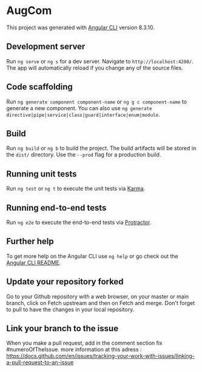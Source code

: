 # AugCom

This project was generated with [Angular CLI](https://github.com/angular/angular-cli) version 8.3.10.

## Development server

Run `ng serve` or `ng s` for a dev server. Navigate to `http://localhost:4200/`. The app will automatically reload if you change any of the source files.

## Code scaffolding

Run `ng generate component component-name` or `ng g c component-name` to generate a new component. You can also use `ng generate directive|pipe|service|class|guard|interface|enum|module`.

## Build

Run `ng build` or `ng b` to build the project. The build artifacts will be stored in the `dist/` directory. Use the `--prod` flag for a production build.

## Running unit tests

Run `ng test` or `ng t` to execute the unit tests via [Karma](https://karma-runner.github.io).

## Running end-to-end tests

Run `ng e2e` to execute the end-to-end tests via [Protractor](http://www.protractortest.org/).

## Further help

To get more help on the Angular CLI use `ng help` or go check out the [Angular CLI README](https://github.com/angular/angular-cli/blob/master/README.md).

## Update your repository forked

Go to your Github repository with a web browser, on your master or main branch, click on Fetch upstream and then on Fetch and merge. Don't forget to pull to have the changes in your local repository.

## Link your branch to the issue

When you make a pull request, add in the comment section fix #numeroOfTheIssue.
more information at this adress : https://docs.github.com/en/issues/tracking-your-work-with-issues/linking-a-pull-request-to-an-issue
